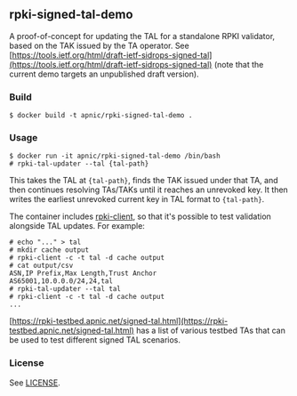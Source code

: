 ## rpki-signed-tal-demo

A proof-of-concept for updating the TAL for a standalone RPKI
validator, based on the TAK issued by the TA operator.  See
[https://tools.ietf.org/html/draft-ietf-sidrops-signed-tal](https://tools.ietf.org/html/draft-ietf-sidrops-signed-tal)
(note that the current demo targets an unpublished draft version).

### Build

    $ docker build -t apnic/rpki-signed-tal-demo .

### Usage

    $ docker run -it apnic/rpki-signed-tal-demo /bin/bash
    # rpki-tal-updater --tal {tal-path}

This takes the TAL at `{tal-path}`, finds the TAK issued under that
TA, and then continues resolving TAs/TAKs until it reaches an
unrevoked key.  It then writes the earliest unrevoked current key in
TAL format to `{tal-path}`.

The container includes
[rpki-client](https://github.com/kristapsdz/rpki-client), so that it's
possible to test validation alongside TAL updates.  For example:

    # echo "..." > tal
    # mkdir cache output
    # rpki-client -c -t tal -d cache output
    # cat output/csv
    ASN,IP Prefix,Max Length,Trust Anchor
    AS65001,10.0.0.0/24,24,tal 
    # rpki-tal-updater --tal tal
    # rpki-client -c -t tal -d cache output
    ...

[https://rpki-testbed.apnic.net/signed-tal.html](https://rpki-testbed.apnic.net/signed-tal.html)
has a list of various testbed TAs that can be used to test different
signed TAL scenarios.

### License

See [LICENSE](./LICENSE).
